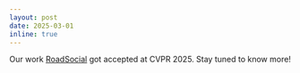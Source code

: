 ```yaml
---
layout: post
date: 2025-03-01
inline: true
---
```


Our work <a href="#"> RoadSocial</a> got accepted at CVPR 2025. Stay tuned to know more!